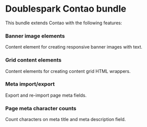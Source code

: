 Doublespark Contao bundle
===========================
This bundle extends Contao with the following features:

### Banner image elements
Content element for creating responsive banner images with text.

### Grid content elements
Content elements for creating content grid HTML wrappers.

### Meta import/export
Export and re-import page meta fields.

### Page meta character counts
Count characters on meta title and meta description field.
